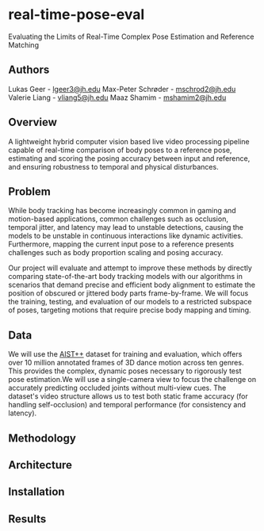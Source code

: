 # real-time-pose-eval
Evaluating the Limits of Real-Time Complex Pose Estimation and Reference Matching

## Authors
Lukas Geer - lgeer3@jh.edu
Max-Peter Schrøder - mschrod2@jh.edu
Valerie Liang - vliang5@jh.edu
Maaz Shamim - mshamim2@jh.edu

## Overview
A lightweight hybrid computer vision based live video processing pipeline capable of real-time comparison of body poses to a reference pose, estimating and scoring the posing accuracy between input and reference, and ensuring robustness to temporal and physical disturbances.

## Problem
While body tracking has become increasingly common in gaming and motion-based applications, common challenges such as occlusion, temporal jitter, and latency may lead to unstable detections, causing the models to be unstable in continuous interactions like dynamic activities. Furthermore, mapping the current input pose to a reference presents challenges such as body proportion scaling and posing accuracy. 

Our project will evaluate and attempt to improve these methods by directly comparing state-of-the-art body tracking models with our algorithms in scenarios that demand precise and efficient body alignment to estimate the position of obscured or jittered body parts frame-by-frame. We will focus the training, testing, and evaluation of our models to a restricted subspace of poses, targeting motions that require precise body mapping and timing.

## Data
We will use the [AIST++](https://google.github.io/aistplusplus_dataset/factsfigures.html) dataset for training and evaluation, which offers over 10 million annotated frames of 3D dance motion across ten genres. This provides the complex, dynamic poses necessary to rigorously test pose estimation.We will use a single-camera view to focus the challenge on accurately predicting occluded joints without multi-view cues. The dataset's video structure allows us to test both static frame accuracy (for handling self-occlusion) and temporal performance (for consistency and latency).

## Methodology

## Architecture

## Installation

## Results

